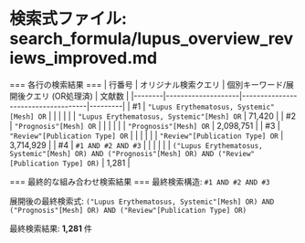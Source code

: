 # 検索式ファイル: search_formula/lupus_overview_reviews_improved.md

=== 各行の検索結果 ===
| 行番号 | オリジナル検索クエリ | 個別キーワード/展開後クエリ (OR処理済) | 文献数 |
|--------|--------------------|------------------------------------|---------|
| #1 | `"Lupus Erythematosus, Systemic"[Mesh] OR` | | |
| | | `"Lupus Erythematosus, Systemic"[Mesh] OR` | 71,420 |
| #2 | `"Prognosis"[Mesh] OR` | | |
| | | `"Prognosis"[Mesh] OR` | 2,098,751 |
| #3 | `"Review"[Publication Type] OR` | | |
| | | `"Review"[Publication Type] OR` | 3,714,929 |
| #4 | `#1 AND #2 AND #3` | | |
| | | `("Lupus Erythematosus, Systemic"[Mesh] OR) AND ("Prognosis"[Mesh] OR) AND ("Review"[Publication Type] OR)` | 1,281 |

=== 最終的な組み合わせ検索結果 ===
最終検索構造: `#1 AND #2 AND #3`

展開後の最終検索式: `("Lupus Erythematosus, Systemic"[Mesh] OR) AND ("Prognosis"[Mesh] OR) AND ("Review"[Publication Type] OR)`

最終検索結果: **1,281** 件
